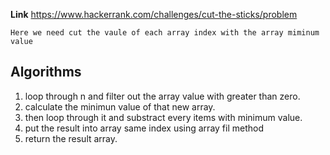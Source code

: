 **Link** https://www.hackerrank.com/challenges/cut-the-sticks/problem

`Here we need cut the vaule of each array index with the array miminum value`

## Algorithms
1. loop through n and filter out the array value with greater than zero.
2. calculate the minimun value of that new array.
3. then loop through it and substract every items with minimum value.
4. put the result into array same index using array fil method
5. return the result array.